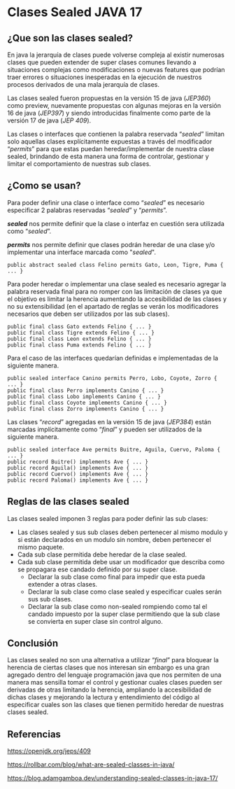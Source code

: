# Clases Sealed JAVA 17


## ¿Que son las clases sealed?

En java la jerarquía de clases puede volverse compleja al existir numerosas clases que pueden extender  de super clases comunes llevando a situaciones complejas como modificaciones o nuevas features que podrían traer errores o situaciones inesperadas en la ejecución de nuestros procesos derivados de una mala jerarquía de clases.

Las clases sealed fueron propuestas en la versión 15 de java (*JEP360*) como preview, nuevamente propuestas con algunas mejoras en la versión 16 de java (*JEP397*) y siendo introducidas finalmente como parte de la versión 17 de java (*JEP 409*).

Las clases o interfaces que contienen la palabra reservada “*sealed*” limitan solo aquellas clases explícitamente expuestas a través del modificador “*permits*” para que estas puedan heredar/implementar de nuestra clase sealed, brindando de esta manera una forma de controlar, gestionar y limitar el comportamiento de nuestras sub clases.


## ¿Como se usan?

Para poder definir una clase o interface como “*sealed*” es necesario especificar 2 palabras reservadas “*sealed*” y “*permits*”.

***sealed*** nos permite definir que la clase o interfaz en cuestión sera utilizada como “*sealed*”.

***permits*** nos permite definir que clases podrán heredar de una clase y/o implementar una interface marcada como "*sealed*".

```
public abstract sealed class Felino permits Gato, Leon, Tigre, Puma { ... }
```

Para poder heredar o implementar una clase sealed es necesario agregar la palabra reservada final para no romper con las limitación de clases ya que el objetivo es limitar la herencia aumentando la accesibilidad de las clases y no su extensibilidad (en el apartado de reglas se verán los modificadores necesarios que deben ser utilizados por las sub clases).

```
public final class Gato extends Felino { ... }
public final class Tigre extends Felino { ... }
public final class Leon extends Felino { ... }
public final class Puma extends Felino { ... }
```

Para el caso de las interfaces quedarían definidas e implementadas de la siguiente manera.

```
public sealed interface Canino permits Perro, Lobo, Coyote, Zorro { ... }
public final class Perro implements Canino { ... }
public final class Lobo implements Canino { ... }
public final class Coyote implements Canino { ... }
public final class Zorro implements Canino { ... }
```

Las clases “*record*” agregadas en la versión 15 de java (*JEP384*) están marcadas implícitamente como “*final*” y pueden ser utilizados de la siguiente manera.

```
public sealed interface Ave permits Buitre, Aguila, Cuervo, Paloma { ... }
public record Buitre() implements Ave { ... }
public record Aguila() implements Ave { ... }
public record Cuervo() implements Ave { ... }
public record Paloma() implements Ave { ... }
```

## Reglas de las clases sealed

Las clases sealed imponen 3 reglas para poder definir las sub clases:
* Las clases sealed y sus sub clases deben pertenecer al mismo modulo y si están declarados en un modulo sin nombre, deben pertenecer el mismo paquete.
* Cada sub clase permitida debe heredar de la clase sealed.
* Cada sub clase permitida debe usar un modificador que describa como se propagara ese candado definido por su super clase.
  * Declarar la sub clase como final para impedir que esta pueda extender a otras clases.
  * Declarar la sub clase como clase sealed y especificar cuales serán sus sub clases.
  * Declarar la sub clase como non-sealed rompiendo como tal el candado impuesto por la super clase permitiendo que la sub clase se convierta en super clase sin control alguno.


## Conclusión

Las clases sealed no son una alternativa a utilizar “*final*” para bloquear la herencia de ciertas clases que nos interesan sin embargo es una gran agregado dentro del lenguaje programación java que nos permiten de una manera mas sensilla tomar el control y gestionar cuales clases pueden ser derivadas de otras limitando la herencia, ampliando la accesibilidad de dichas clases y mejorando la lectura y entendimiento del código al especificar cuales son las clases que tienen permitido heredar de nuestras clases sealed.


## Referencias

https://openjdk.org/jeps/409

https://rollbar.com/blog/what-are-sealed-classes-in-java/

https://blog.adamgamboa.dev/understanding-sealed-classes-in-java-17/


